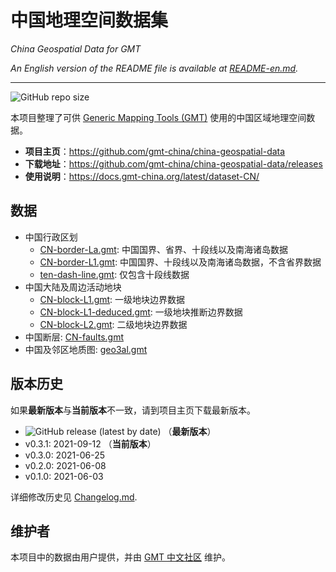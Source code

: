 # 中国地理空间数据集

*China Geospatial Data for GMT*

*An English version of the README file is available at [README-en.md](README-en.md).*

----

![GitHub repo size](https://img.shields.io/github/repo-size/gmt-china/china-geospatial-data)

本项目整理了可供 [Generic Mapping Tools (GMT)](https://www.generic-mapping-tools.org/)
使用的中国区域地理空间数据。

- **项目主页**：https://github.com/gmt-china/china-geospatial-data
- **下载地址**：https://github.com/gmt-china/china-geospatial-data/releases
- **使用说明**：https://docs.gmt-china.org/latest/dataset-CN/

## 数据

- 中国行政区划
  - [CN-border-La.gmt](CN-border-La.gmt): 中国国界、省界、十段线以及南海诸岛数据
  - [CN-border-L1.gmt](CN-border-L1.gmt): 中国国界、十段线以及南海诸岛数据，不含省界数据
  - [ten-dash-line.gmt](ten-dash-line.gmt): 仅包含十段线数据
- 中国大陆及周边活动地块
  - [CN-block-L1.gmt](CN-block-L1.gmt): 一级地块边界数据
  - [CN-block-L1-deduced.gmt](CN-block-L1-deduced.gmt): 一级地块推断边界数据
  - [CN-block-L2.gmt](CN-block-L2.gmt): 二级地块边界数据
- 中国断层: [CN-faults.gmt](CN-faults.gmt)
- 中国及邻区地质图: [geo3al.gmt](geo3al.gmt)

## 版本历史

如果**最新版本**与**当前版本**不一致，请到项目主页下载最新版本。

- ![GitHub release (latest by date)](https://img.shields.io/github/v/release/gmt-china/china-geospatial-data) （**最新版本**）
- v0.3.1: 2021-09-12 （**当前版本**）
- v0.3.0: 2021-06-25
- v0.2.0: 2021-06-08
- v0.1.0: 2021-06-03

详细修改历史见 [Changelog.md](Changelog.md).

## 维护者

本项目中的数据由用户提供，并由 [GMT 中文社区](https://gmt-china.org/) 维护。
